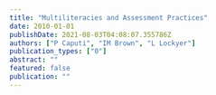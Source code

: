 ```yaml
---
title: "Multiliteracies and Assessment Practices"
date: 2010-01-01
publishDate: 2021-08-03T04:08:07.355786Z
authors: ["P Caputi", "IM Brown", "L Lockyer"]
publication_types: ["0"]
abstract: ""
featured: false
publication: ""
---
```


